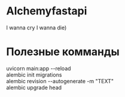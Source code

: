 # Alchemyfastapi
I wanna cry
I wanna die)

# Полезные комманды
uvicorn main:app --reload <br>
alembic init migrations<br>
alembic revision --autogenerate -m "TEXT"<br>
alembic upgrade head<br>
